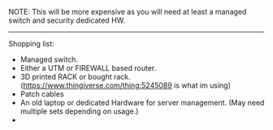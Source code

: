 NOTE: This will be more expensive as you will need at least a managed switch and security dedicated HW. 

______________________________________
Shopping list: 
  - Managed switch.
  - Either a UTM or FIREWALL based router.
  - 3D printed RACK or bought rack. (https://www.thingiverse.com/thing:5245089 is what im using)
  - Patch cables
  - An old laptop or dedicated Hardware for server management. (May need multiple sets depending on usage.)
  - 
